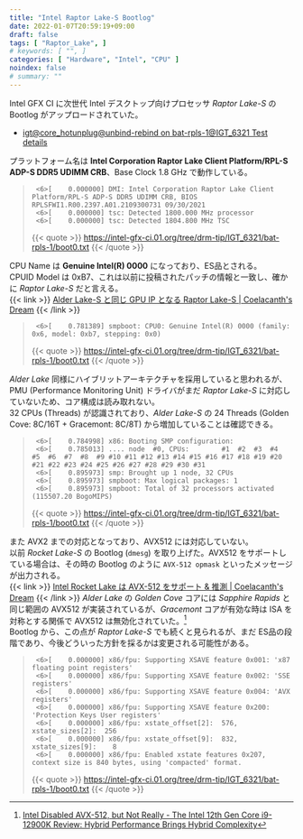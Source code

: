 ```yaml
---
title: "Intel Raptor Lake-S Bootlog"
date: 2022-01-07T20:59:19+09:00
draft: false
tags: [ "Raptor_Lake", ]
# keywords: [ "", ]
categories: [ "Hardware", "Intel", "CPU" ]
noindex: false
# summary: ""
---
```


Intel GFX CI に次世代 Intel デスクトップ向けプロセッサ *Raptor Lake-S* の Bootlog がアップロードされていた。  

 * [igt@core_hotunplug@unbind-rebind on bat-rpls-1@IGT_6321 Test details](https://intel-gfx-ci.01.org/tree/drm-tip/IGT_6321/bat-rpls-1/igt@core_hotunplug@unbind-rebind.html)

プラットフォーム名は **Intel Corporation Raptor Lake Client Platform/RPL-S ADP-S DDR5 UDIMM CRB**、Base Clock 1.8 GHz で動作している。  

 > 		<6>[    0.000000] DMI: Intel Corporation Raptor Lake Client Platform/RPL-S ADP-S DDR5 UDIMM CRB, BIOS RPLSFWI1.R00.2397.A01.2109300731 09/30/2021
 > 		<6>[    0.000000] tsc: Detected 1800.000 MHz processor
 > 		<6>[    0.000000] tsc: Detected 1804.800 MHz TSC
 >
 > {{< quote >}} <https://intel-gfx-ci.01.org/tree/drm-tip/IGT_6321/bat-rpls-1/boot0.txt> {{< /quote >}}

CPU Name は **Genuine Intel(R) 0000** になっており、ES品とされる。  
CPUID Model は 0xB7、これは以前に投稿されたパッチの情報と一致し、確かに *Raptor Lake-S* だと言える。  
{{< link >}} [Alder Lake-S と同じ GPU IP となる Raptor Lake-S | Coelacanth's Dream](/posts/2021/11/15/intel-rpl/) {{< /link >}}

 > 		<6>[    0.781389] smpboot: CPU0: Genuine Intel(R) 0000 (family: 0x6, model: 0xb7, stepping: 0x0)
 >
 > {{< quote >}} <https://intel-gfx-ci.01.org/tree/drm-tip/IGT_6321/bat-rpls-1/boot0.txt> {{< /quote >}}

*Alder Lake* 同様にハイブリットアーキテクチャを採用していると思われるが、PMU (Performance Monitoring Unit) ドライバがまだ *Raptor Lake-S* に対応していないため、コア構成は読み取れない。  
32 CPUs (Threads) が認識されており、*Alder Lake-S* の 24 Threads (Golden Cove: 8C/16T + Gracemont: 8C/8T) から増加していることは確認できる。  

 > 		<6>[    0.784998] x86: Booting SMP configuration:
 > 		<6>[    0.785013] .... node  #0, CPUs:        #1  #2  #3  #4  #5  #6  #7  #8  #9 #10 #11 #12 #13 #14 #15 #16 #17 #18 #19 #20 #21 #22 #23 #24 #25 #26 #27 #28 #29 #30 #31
 > 		<6>[    0.895973] smp: Brought up 1 node, 32 CPUs
 > 		<6>[    0.895973] smpboot: Max logical packages: 1
 > 		<6>[    0.895973] smpboot: Total of 32 processors activated (115507.20 BogoMIPS)
 >
 > {{< quote >}} <https://intel-gfx-ci.01.org/tree/drm-tip/IGT_6321/bat-rpls-1/boot0.txt> {{< /quote >}}

また AVX2 までの対応となっており、AVX512 には対応していない。  
以前 *Rocket Lake-S* の Bootlog (`dmesg`) を取り上げた。AVX512 をサポートしている場合は、その時の Bootlog のように `AVX-512 opmask` といったメッセージが出力される。  
{{< link >}} [Intel Rocket Lake は AVX-512 をサポート & 推測 | Coelacanth's Dream](/posts/2020/07/23/intel-rocket_lake-support-avx512/) {{< /link >}}
*Alder Lake* の *Golden Cove* コアには *Sapphire Rapids* と同じ範囲の AVX512 が実装されているが、*Gracemont* コアが有効な時は ISA を対称とする関係で AVX512 は無効化されていた。[^adl-avx512]  
Bootlog から、この点が *Raptor Lake-S* でも続くと見られるが、まだ ES品の段階であり、今後どういった方針を採るかは変更される可能性がある。  

 > 		<6>[    0.000000] x86/fpu: Supporting XSAVE feature 0x001: 'x87 floating point registers'
 > 		<6>[    0.000000] x86/fpu: Supporting XSAVE feature 0x002: 'SSE registers'
 > 		<6>[    0.000000] x86/fpu: Supporting XSAVE feature 0x004: 'AVX registers'
 > 		<6>[    0.000000] x86/fpu: Supporting XSAVE feature 0x200: 'Protection Keys User registers'
 > 		<6>[    0.000000] x86/fpu: xstate_offset[2]:  576, xstate_sizes[2]:  256
 > 		<6>[    0.000000] x86/fpu: xstate_offset[9]:  832, xstate_sizes[9]:    8
 > 		<6>[    0.000000] x86/fpu: Enabled xstate features 0x207, context size is 840 bytes, using 'compacted' format.
 >
 > {{< quote >}} <https://intel-gfx-ci.01.org/tree/drm-tip/IGT_6321/bat-rpls-1/boot0.txt> {{< /quote >}}

[^adl-avx512]: [Intel Disabled AVX-512, but Not Really - The Intel 12th Gen Core i9-12900K Review: Hybrid Performance Brings Hybrid Complexity](https://www.anandtech.com/show/17047/the-intel-12th-gen-core-i912900k-review-hybrid-performance-brings-hybrid-complexity/2)
